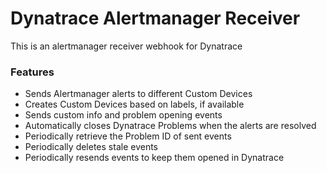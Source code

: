 # Dynatrace Alertmanager Receiver

This is an alertmanager receiver webhook for Dynatrace

### Features

* Sends Alertmanager alerts to different Custom Devices
* Creates Custom Devices based on labels, if available
* Sends custom info and problem opening events
* Automatically closes Dynatrace Problems when the alerts are resolved
* Periodically retrieve the Problem ID of sent events
* Periodically deletes stale events
* Periodically resends events to keep them opened in Dynatrace


